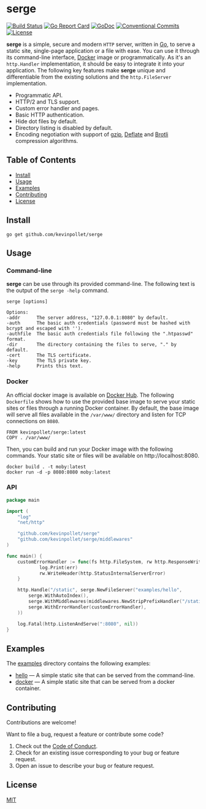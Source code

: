 # serge <!-- omit in toc -->

[![Build Status](https://github.com/kevinpollet/serge/workflows/build/badge.svg)](https://github.com/kevinpollet/serge/actions)
[![Go Report Card](https://goreportcard.com/badge/github.com/kevinpollet/serge)](https://goreportcard.com/report/github.com/kevinpollet/serge)
[![GoDoc](https://godoc.org/github.com/kevinpollet/serge?status.svg)](https://pkg.go.dev/github.com/kevinpollet/serge)
[![Conventional Commits](https://img.shields.io/badge/Conventional%20Commits-1.0.0-yellow.svg)](https://conventionalcommits.org)
[![License](https://img.shields.io/github/license/kevinpollet/serge)](./LICENSE.md)

**serge** is a simple, secure and modern `HTTP` server, written in [Go](https://go.dev/), to serve a static site, single-page application or a file with ease. You can use it through its command-line interface, [Docker](https://www.docker.com/) image or programmatically. As it's an `http.Handler` implementation, it should be easy to integrate it into your application. The following key features make **serge** unique and differentiable from the existing solutions and the `http.FileServer` implementation.

- Programmatic API.
- HTTP/2 and TLS support.
- Custom error handler and pages.
- Basic HTTP authentication.
- Hide dot files by default.
- Directory listing is disabled by default.
- Encoding negotiation with support of [gzip](https://www.gzip.org/), [Deflate](https://en.wikipedia.org/wiki/DEFLATE) and [Brotli](https://en.wikipedia.org/wiki/Brotli) compression algorithms.

## Table of Contents <!-- omit in toc -->

- [Install](#install)
- [Usage](#usage)
- [Examples](#examples)
- [Contributing](#contributing)
- [License](#license)

## Install

```
go get github.com/kevinpollet/serge
```

## Usage

### Command-line <!-- omit in toc -->

**serge** can be use through its provided command-line. The following text is the output of the `serge -help` command.

```shell
serge [options]

Options:
-addr      The server address, "127.0.0.1:8080" by default.
-auth      The basic auth credentials (password must be hashed with bcrypt and escaped with '').
-authfile  The basic auth credentials file following the ".htpasswd" format.
-dir       The directory containing the files to serve, "." by default.
-cert      The TLS certificate.
-key       The TLS private key.
-help      Prints this text.
```

### Docker <!-- omit in toc -->

An official docker image is available on [Docker Hub](https://hub.docker.com/r/kevinpollet/serge). The following `Dockerfile` shows how to use the provided base image to serve your static sites or files through a running Docker container. By default, the base image will serve all files available in the `/var/www/` directory and listen for TCP connections on `8080`.

```
FROM kevinpollet/serge:latest
COPY . /var/www/
```

Then, you can build and run your Docker image with the following commands. Your static site or files will be available on http://localhost:8080.

```shell
docker build . -t moby:latest
docker run -d -p 8080:8080 moby:latest
```

### API <!-- omit in toc -->

```go
package main

import (
	"log"
	"net/http"

	"github.com/kevinpollet/serge"
	"github.com/kevinpollet/serge/middlewares"
)

func main() {
	customErrorHandler := func(fs http.FileSystem, rw http.ResponseWriter, err error) {
			log.Print(err)
			rw.WriteHeader(http.StatusInternalServerError)
	}

	http.Handle("/static", serge.NewFileServer("examples/hello",
		serge.WithAutoIndex(),
		serge.WithMiddlewares(middlewares.NewStripPrefixHandler("/static")),
		serge.WithErrorHandler(customErrorHandler),
	))

	log.Fatal(http.ListenAndServe(":8080", nil))
}
```

## Examples

The [examples](./examples) directory contains the following examples:

- [hello](./examples/hello) — A simple static site that can be served from the command-line.
- [docker](./examples/docker) — A simple static site that can be served from a docker container.

## Contributing

Contributions are welcome!

Want to file a bug, request a feature or contribute some code?

1. Check out the [Code of Conduct](./CODE_OF_CONDUCT.md).
2. Check for an existing issue corresponding to your bug or feature request.
3. Open an issue to describe your bug or feature request.

## License

[MIT](./LICENSE.md)
